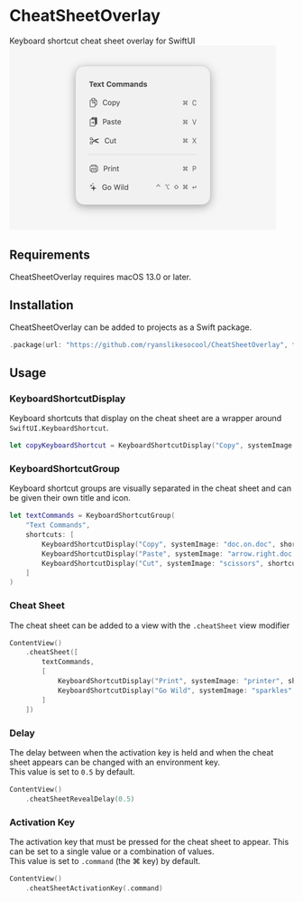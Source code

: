 # CheatSheetOverlay
Keyboard shortcut cheat sheet overlay for SwiftUI
![A preview of the cheat sheet, displaying multiple keyboard shortcut items in a vertical list](images~/preview.png)

## Requirements
CheatSheetOverlay requires macOS 13.0 or later.

## Installation
CheatSheetOverlay can be added to projects as a Swift package.
```swift
.package(url: "https://github.com/ryanslikesocool/CheatSheetOverlay", from: "0.1.0"),
```

## Usage
### KeyboardShortcutDisplay
Keyboard shortcuts that display on the cheat sheet are a wrapper around `SwiftUI.KeyboardShortcut`.
```swift
let copyKeyboardShortcut = KeyboardShortcutDisplay("Copy", systemImage: "doc.on.doc", shortcut: KeyboardShortcut("c"))
```

### KeyboardShortcutGroup
Keyboard shortcut groups are visually separated in the cheat sheet and can be given their own title and icon.
```swift
let textCommands = KeyboardShortcutGroup(
	"Text Commands",
	shortcuts: [
		KeyboardShortcutDisplay("Copy", systemImage: "doc.on.doc", shortcut: KeyboardShortcut("c")),
		KeyboardShortcutDisplay("Paste", systemImage: "arrow.right.doc.on.clipboard", shortcut: KeyboardShortcut("v")),
		KeyboardShortcutDisplay("Cut", systemImage: "scissors", shortcut: KeyboardShortcut("x")),
	]
)
```

### Cheat Sheet
The cheat sheet can be added to a view with the `.cheatSheet` view modifier
```swift
ContentView()
	.cheatSheet([
		textCommands,
		[
			KeyboardShortcutDisplay("Print", systemImage: "printer", shortcut: KeyboardShortcut("p")),
			KeyboardShortcutDisplay("Go Wild", systemImage: "sparkles", shortcut: KeyboardShortcut(.return, modifiers: [.control, .option, .shift, .command])),
		]
	])
```

### Delay
The delay between when the activation key is held and when the cheat sheet appears can be changed with an environment key.\
This value is set to `0.5` by default.
```swift
ContentView()
	.cheatSheetRevealDelay(0.5)
```

### Activation Key
The activation key that must be pressed for the cheat sheet to appear.  This can be set to a single value or a combination of values.\
This value is set to `.command` (the ⌘ key) by default.
```swift
ContentView()
	.cheatSheetActivationKey(.command)
```
